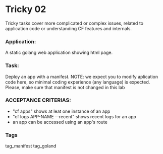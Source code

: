 # Tricky 02
Tricky tasks cover more complicated or complex issues, related to 
application code or understanding CF features and internals.

### Application:
A static golang web application showing html page.

### Task:
Deploy an app with a manifest.
NOTE: we expect you to modify aplication code here, so minimal 
coding experience (any language) is expected. Please, make sure
that manifest is not changed in this lab

### ACCEPTANCE CRITERIAS:
- "cf apps" shows at leat one instance of an app
- "cf logs APP-NAME --recent" shows recent logs for an app
- an app can be accessed using an app's route

### Tags
tag_manifest tag_goland
